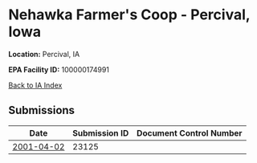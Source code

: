 # Nehawka Farmer's Coop - Percival, Iowa

**Location:** Percival, IA

**EPA Facility ID:** 100000174991

[Back to IA Index](../../index.md)

## Submissions

| Date | Submission ID | Document Control Number |
|------|--------------|-------------------------|
| [2001-04-02](submissions/23125.md) | 23125 |  |
